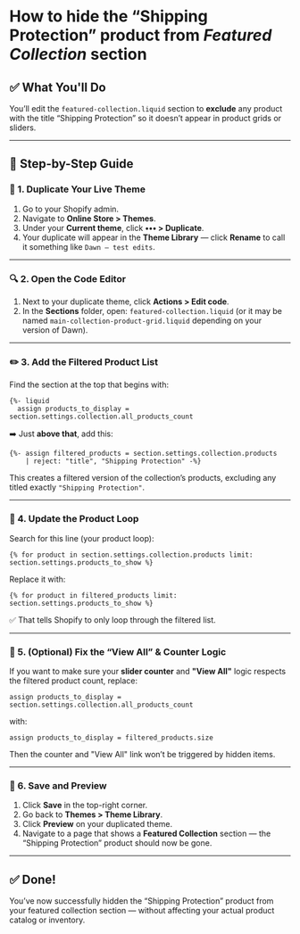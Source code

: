 # How to hide the “Shipping Protection” product from *Featured Collection* section

## ✅ What You'll Do

You’ll edit the `featured-collection.liquid` section to **exclude** any product with the title “Shipping Protection” so it doesn’t appear in product grids or sliders.

---

## 🧱 Step-by-Step Guide

### 🔁 1. Duplicate Your Live Theme

1. Go to your Shopify admin.
2. Navigate to **Online Store > Themes**.
3. Under your **Current theme**, click **••• > Duplicate**.
4. Your duplicate will appear in the **Theme Library** — click **Rename** to call it something like `Dawn – test edits`.

---

### 🔍 2. Open the Code Editor

1. Next to your duplicate theme, click **Actions > Edit code**.
2. In the **Sections** folder, open:
   `featured-collection.liquid`
   (or it may be named `main-collection-product-grid.liquid` depending on your version of Dawn).

---

### ✏️ 3. Add the Filtered Product List

Find the section at the top that begins with:

```liquid
{%- liquid
  assign products_to_display = section.settings.collection.all_products_count
```

➡️ Just **above that**, add this:

```liquid
{%- assign filtered_products = section.settings.collection.products 
    | reject: "title", "Shipping Protection" -%}
```

This creates a filtered version of the collection’s products, excluding any titled exactly `"Shipping Protection"`.

---

### 🔁 4. Update the Product Loop

Search for this line (your product loop):

```liquid
{% for product in section.settings.collection.products limit: section.settings.products_to_show %}
```

Replace it with:

```liquid
{% for product in filtered_products limit: section.settings.products_to_show %}
```

✅ That tells Shopify to only loop through the filtered list.

---

### 🔢 5. (Optional) Fix the “View All” & Counter Logic

If you want to make sure your **slider counter** and **"View All"** logic respects the filtered product count, replace:

```liquid
assign products_to_display = section.settings.collection.all_products_count
```

with:

```liquid
assign products_to_display = filtered_products.size
```

Then the counter and "View All" link won’t be triggered by hidden items.

---

### 💾 6. Save and Preview

1. Click **Save** in the top-right corner.
2. Go back to **Themes > Theme Library**.
3. Click **Preview** on your duplicated theme.
4. Navigate to a page that shows a **Featured Collection** section — the “Shipping Protection” product should now be gone.

---

## ✅ Done!

You’ve now successfully hidden the “Shipping Protection” product from your featured collection section — without affecting your actual product catalog or inventory.
